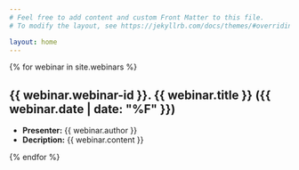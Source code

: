 ```yaml
---
# Feel free to add content and custom Front Matter to this file.
# To modify the layout, see https://jekyllrb.com/docs/themes/#overriding-theme-defaults

layout: home
---
```

{% for webinar in site.webinars %}
<section>
  <h1>{{ webinar.webinar-id }}. 
      <strong>{{ webinar.title }}</strong> 
	  ({{ webinar.date | date: "%F" }})
  </h1> 
  <ul>
    <li><strong>Presenter:</strong> {{ webinar.author }}</li>
    <li><strong>Decription:</strong> {{ webinar.content }}</li>
  </ul>
</section>
{% endfor %}
